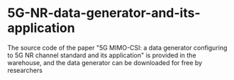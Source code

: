 # 5G-NR-data-generator-and-its-application
The source code of the paper "5G MIMO-CSI: a data generator configuring to 5G NR channel standard and its application" is provided in the warehouse, and the data generator can be downloaded for free by researchers

